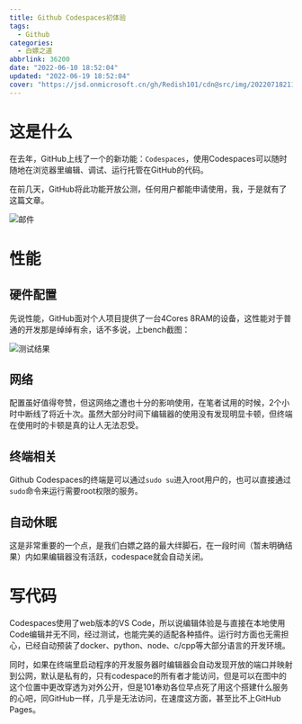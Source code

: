 ```yaml
---
title: Github Codespaces初体验
tags:
  - Github
categories:
  - 白嫖之道
abbrlink: 36200
date: "2022-06-10 18:52:04"
updated: "2022-06-19 18:52:04"
cover: "https://jsd.onmicrosoft.cn/gh/Redish101/cdn@src/img/20220718211307.png"
---
```


# 这是什么

在去年，GitHub上线了一个的新功能：`Codespaces`，使用Codespaces可以随时随地在浏览器里编辑、调试、运行托管在GitHub的代码。

在前几天，GitHub将此功能开放公测，任何用户都能申请使用，我，于是就有了这篇文章。

![邮件](https://jsd.onmicrosoft.cn/gh/Redish101/cdn@src/img/20220610210634.png)

# 性能

## 硬件配置

先说性能，GitHub面对个人项目提供了一台4Cores 8RAM的设备，这性能对于普通的开发那是绰绰有余，话不多说，上bench截图：

![测试结果](https://jsd.onmicrosoft.cn/gh/Redish101/cdn@src/img/20220610211120.png)

## 网络

配置虽好值得夸赞，但这网络之遭也十分的影响使用，在笔者试用的时候，2个小时中断线了将近十次。虽然大部分时间下编辑器的使用没有发现明显卡顿，但终端在使用时的卡顿是真的让人无法忍受。

## 终端相关

Github Codespaces的终端是可以通过`sudo su`进入root用户的，也可以直接通过`sudo`命令来运行需要root权限的服务。

## 自动休眠

这是非常重要的一个点，是我们白嫖之路的最大绊脚石，在一段时间（暂未明确结果）内如果编辑器没有活跃，codespace就会自动关闭。

# 写代码

Codespaces使用了web版本的VS Code，所以说编辑体验是与直接在本地使用Code编辑并无不同，经过测试，也能完美的适配各种插件。运行时方面也无需担心，已经自动预装了docker、python、node、c/cpp等大部分语言的开发环境。

同时，如果在终端里启动程序的开发服务器时编辑器会自动发现开放的端口并映射到公网，默认是私有的，只有codespace的所有者才能访问，但是可以在图中的这个位置中更改穿透为对外公开，但是101奉劝各位早点死了用这个搭建什么服务的心吧，同GitHub一样，几乎是无法访问，在速度这方面，甚至比不上GitHub Pages。
